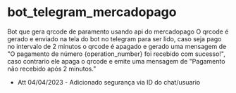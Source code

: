 # bot_telegram_mercadopago

Bot que gera qrcode de paramento usando api do mercadopago
O qrcode é gerado e enviado na tela do bot no telegram para ser lido, caso seja pago no intervalo de 2 minutos o qrcode é apagado e gerado uma mensagem de "O pagamento de número {operation_number} foi recebido com sucesso!", caso contrario ele apaga o qrcode e emite uma mensagem de "Pagamento não recebido após 2 minutos."


* Att 04/04/2023 - Adicionado segurança via ID do chat/usuario 
